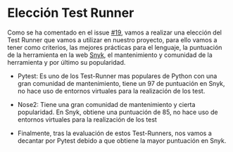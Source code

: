 # Elección Test Runner  

Como se ha comentado en el issue [#19](https://github.com/alvarogaro/AGR-MVS/issues/19), vamos a realizar una elección del Test Runner que vamos a utilizar en nuestro proyecto, para ello vamos a tener como criterios, las mejores prácticas para el lenguaje, la puntuación de la herramienta en la web [Snyk](https://snyk.io/), el mantenimiento y comunidad de la herramienta y por último su popularidad.

* Pytest: Es uno de los Test-Runner mas populares de Python con una gran comunidad de mantenimiento, tiene un 97 de puntuación en Snyk, no hace uso de entornos virtuales para la realización de los test.

* Nose2: Tiene una gran comunidad de mantenimiento y cierta popularidad. En Snyk, obtiene una puntuación de 85, no hace uso de entornos virtuales para la realización de los test


* Finalmente, tras la evaluación de estos Test-Runners, nos vamos a decantar por Pytest debido a que obtiene la mayor puntuación en Snyk.






















































